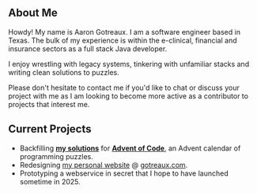 ## About Me

Howdy! My name is Aaron Gotreaux. I am a software engineer based in Texas. The bulk of my experience is within the e-clinical, financial and insurance sectors as a full stack Java developer.

I enjoy wrestling with legacy systems, tinkering with unfamiliar stacks and writing clean solutions to puzzles.

Please don't hesitate to contact me if you'd like to chat or discuss your project with me as I am looking to become more active as a contributor to projects that interest me.

## Current Projects

* Backfilling [**my solutions**](https://github.com/atgotreaux/advent-of-code) for [**Advent of Code**](https://adventofcode.com/), an Advent calendar of programming puzzles.
* Redesigning [my personal website](https://github.com/atgotreaux/site) @ [gotreaux.com](http://gotreaux.com/).
* Prototyping a webservice in secret that I hope to have launched sometime in 2025.
